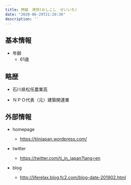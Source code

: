 ```yaml
---
title: 押越　清悦(おしこし　せいいち)
date: "2020-06-29T21:26:36"
description: ''
---
```


## 基本情報

* 年齢
  * 61歳

## 略歴

* 石川県松任農業高

* ＮＰＯ代表（元）建築関連業


## 外部情報

* homepage
  * https://tiinjapan.wordpress.com/

* twitter
  * https://twitter.com/ti_in_japan?lang=en


* blog
  * http://liferelax.blog.fc2.com/blog-date-201902.html

